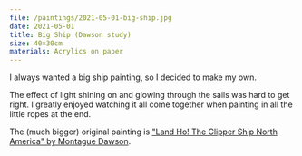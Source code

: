 ```yaml
---
file: /paintings/2021-05-01-big-ship.jpg
date: 2021-05-01
title: Big Ship (Dawson study)
size: 40×30cm
materials: Acrylics on paper
---
```


I always wanted a big ship painting, so I decided to make my own.

The effect of light shining on and glowing through the sails was hard to get right. I greatly enjoyed watching it all come together when painting in all the little ropes at the end. 

The (much bigger) original painting is ["Land Ho! The Clipper Ship North America" by Montague Dawson](https://wikioo.org/paintings.php?refarticle=AQU3ZM&titlepainting=Land%20Ho%20The%20Clipper%20Ship%20North%20America&artistname=Montague%20Dawson).